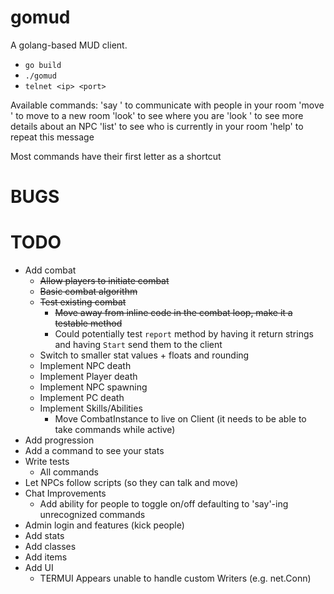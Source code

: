 # gomud

A golang-based MUD client.
* `go build`
* `./gomud`
* `telnet <ip> <port>`

Available commands:
'say <message>' to communicate with people in your room
'move <exit key>' to move to a new room
'look' to see where you are
'look <npc name>' to see more details about an NPC
'list' to see who is currently in your room
'help' to repeat this message

Most commands have their first letter as a shortcut

# BUGS

# TODO

* Add combat
  * ~~Allow players to initiate combat~~
  * ~~Basic combat algorithm~~
  * ~~Test existing combat~~
    * ~~Move away from inline code in the combat loop, make it a testable method~~
    * Could potentially test `report` method by having it return strings and having `Start` send them to the client
  * Switch to smaller stat values + floats and rounding
  * Implement NPC death
  * Implement Player death
  * Implement NPC spawning
  * Implement PC death
  * Implement Skills/Abilities
    * Move CombatInstance to live on Client (it needs to be able to take commands while active)
* Add progression
* Add a command to see your stats
* Write tests
  * All commands
* Let NPCs follow scripts (so they can talk and move)
* Chat Improvements
  * Add ability for people to toggle on/off defaulting to 'say'-ing unrecognized commands
* Admin login and features (kick people)
* Add stats
* Add classes
* Add items
* Add UI
  * TERMUI Appears unable to handle custom Writers (e.g. net.Conn)
